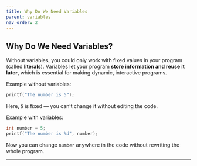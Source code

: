 ```yaml
---
title: Why Do We Need Variables
parent: variables
nav_order: 2
---
```


## **Why Do We Need Variables?**

Without variables, you could only work with fixed values in your program (called **literals**). Variables let your program **store information and reuse it later**, which is essential for making dynamic, interactive programs.

Example without variables:

```c
printf("The number is 5");
```

Here, `5` is fixed — you can’t change it without editing the code.

Example with variables:

```c
int number = 5;
printf("The number is %d", number);
```

Now you can change `number` anywhere in the code without rewriting the whole program.

---